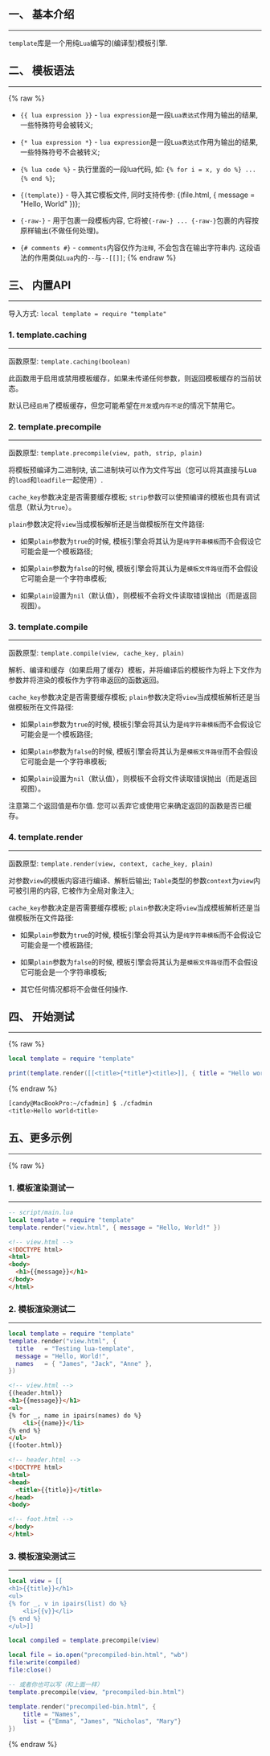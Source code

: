 ## 一、 基本介绍

---

  `template`库是一个用纯`Lua`编写的(编译型)模板引擎.


## 二、 模板语法

---
  {% raw %}
  * `{{ lua expression }}` - `lua expression`是一段`Lua表达式`作用为输出的结果, 一些特殊符号会被转义;

  * `{* lua expression *}` - `lua expression`是一段`Lua表达式`作用为输出的结果, 一些特殊符号不会被转义;

  * `{% lua code %}` - 执行里面的一段lua代码, 如: `{% for i = x, y do %} ... {% end %}`;

  * `{(template)}` - 导入其它模板文件, 同时支持传参: {(file.html, { message = "Hello, World" })};

  * `{-raw-}` - 用于包裹一段模板内容, 它将被`{-raw-} ... {-raw-}`包裹的内容按原样输出(不做任何处理)。

  * `{# comments #}` - `comments`内容仅作为`注释`, 不会包含在输出字符串内. 这段语法的作用类似`Lua`内的`--`与`--[[]]`;
  {% endraw %}
## 三、 内置API

---

  导入方式: `local template = require "template"`

### 1. template.caching

---

  函数原型: `template.caching(boolean)`

  此函数用于启用或禁用模板缓存，如果未传递任何参数，则返回模板缓存的当前状态。

  默认已经`启用`了模板缓存，但您可能希望在`开发`或`内存不足`的情况下禁用它。

### 2. template.precompile

---

  函数原型: `template.precompile(view, path, strip, plain)`

  将模板预编译为二进制块, 该二进制块可以作为文件写出（您可以将其直接与Lua的`load`和`loadfile`一起使用）.

  `cache_key`参数决定是否需要缓存模板; `strip`参数可以使预编译的模板也具有调试信息（默认为`true`）。

  `plain`参数决定将`view`当成模板解析还是当做模板所在文件路径:

  * 如果`plain`参数为`true`的时候, 模板引擎会将其认为是`纯字符串模板`而不会假设它可能会是一个模板路径;

  * 如果`plain`参数为`false`的时候, 模板引擎会将其认为是`模板文件路径`而不会假设它可能会是一个字符串模板;

  * 如果`plain`设置为`nil`（默认值），则模板不会将文件读取错误抛出（而是返回视图）。

### 3. template.compile

---

  函数原型: `template.compile(view, cache_key, plain)`

  解析、编译和缓存（如果启用了缓存）模板，并将编译后的模板作为将上下文作为参数并将渲染的模板作为字符串返回的函数返回。

  `cache_key`参数决定是否需要缓存模板; `plain`参数决定将`view`当成模板解析还是当做模板所在文件路径:

  * 如果`plain`参数为`true`的时候, 模板引擎会将其认为是`纯字符串模板`而不会假设它可能会是一个模板路径;

  * 如果`plain`参数为`false`的时候, 模板引擎会将其认为是`模板文件路径`而不会假设它可能会是一个字符串模板;

  * 如果`plain`设置为`nil`（默认值），则模板不会将文件读取错误抛出（而是返回视图）。

  注意第二个返回值是布尔值. 您可以丢弃它或使用它来确定返回的函数是否已缓存。

### 4. template.render

---

  函数原型: `template.render(view, context, cache_key, plain)`

  对参数`view`的模板内容进行编译、解析后输出; `Table`类型的参数`context`为`view`内可被引用的内容, 它被作为全局对象注入;

  `cache_key`参数决定是否需要缓存模板; `plain`参数决定将`view`当成模板解析还是当做模板所在文件路径:

  * 如果`plain`参数为`true`的时候, 模板引擎会将其认为是`纯字符串模板`而不会假设它可能会是一个模板路径;

  * 如果`plain`参数为`false`的时候, 模板引擎会将其认为是`模板文件路径`而不会假设它可能会是一个字符串模板;

  * 其它任何情况都将不会做任何操作.

## 四、 开始测试

---
  {% raw %}
```lua
local template = require "template"

print(template.render([[<title>{*title*}<title>]], { title = "Hello world" }, nil, true))
```
  {% endraw %}
```bash
[candy@MacBookPro:~/cfadmin] $ ./cfadmin
<title>Hello world<title>
```

## 五、更多示例

---
  {% raw %}
### 1. 模板渲染测试一

---

```lua
-- script/main.lua
local template = require "template" 
template.render("view.html", { message = "Hello, World!" })
```

```html
<!-- view.html -->
<!DOCTYPE html>
<html>
<body>
  <h1>{{message}}</h1>
</body>
</html>
```

### 2. 模板渲染测试二

---

```lua
local template = require "template"
template.render("view.html", {
  title   = "Testing lua-template",
  message = "Hello, World!",
  names   = { "James", "Jack", "Anne" },
})
```

```html
<!-- view.html -->
{(header.html)}
<h1>{{message}}</h1>
<ul>
{% for _, name in ipairs(names) do %}
    <li>{{name}}</li>
{% end %}
</ul>
{(footer.html)}
```

```html
<!-- header.html -->
<!DOCTYPE html>
<html>
<head>
  <title>{{title}}</title>
</head>
<body>
```

```html
<!-- foot.html -->
</body>
</html>
```

### 3. 模板渲染测试三

---

```lua
local view = [[
<h1>{{title}}</h1>
<ul>
{% for _, v in ipairs(list) do %}
    <li>{{v}}</li>
{% end %}
</ul>]]

local compiled = template.precompile(view)

local file = io.open("precompiled-bin.html", "wb")
file:write(compiled)
file:close()

-- 或者你也可以写（和上面一样）
template.precompile(view, "precompiled-bin.html")

template.render("precompiled-bin.html", {
    title = "Names",
    list = {"Emma", "James", "Nicholas", "Mary"}
})
```
{% endraw %}